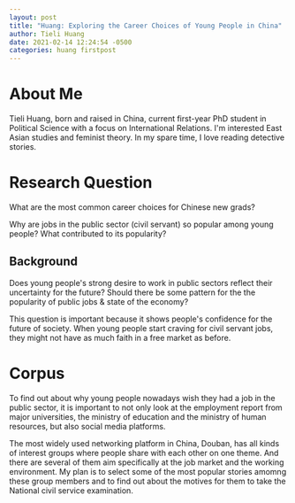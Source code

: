 ```yaml
---
layout: post
title: "Huang: Exploring the Career Choices of Young People in China"
author: Tieli Huang
date: 2021-02-14 12:24:54 -0500
categories: huang firstpost
---
```




# About Me

Tieli Huang, born and raised in China, current first-year PhD student in Political Science with a focus on International Relations. I'm interested East Asian studies and feminist theory. In my spare time, I love reading detective stories.


# Research Question

What are the most common career choices for Chinese new grads?

Why are jobs in the public sector (civil servant) so popular among young people? What contributed to its popularity?




## Background

Does young people's strong desire to work in public sectors reflect their uncertainty for the future? Should there be some pattern for the the popularity of public jobs & state of the economy?

This question is important because it shows people's confidence for the future of society. When young people start craving for civil servant jobs, they might not have as much faith in a free market as before.



# Corpus

To find out about why young people nowadays wish they had a job in the public sector, it is important to not only look at the employment report from major universities, the ministry of education and the ministry of human resources, but also social media platforms.

The most widely used networking platform in China, Douban, has all kinds of interest groups where people share with each other on one theme. And there are several of them aim specifically at the job market and the working environment. My plan is to select some of the most popular stories amomng these group members and to find out about the motives for them to take the National civil service examination.









